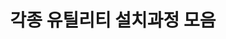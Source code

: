 ---
title: "각종 유틸리티 설치과정 모음"
permalink: /categories/install/
layout: category
author_profile: true
taxonomy: install
sidebar:
  nav : "docs"
---